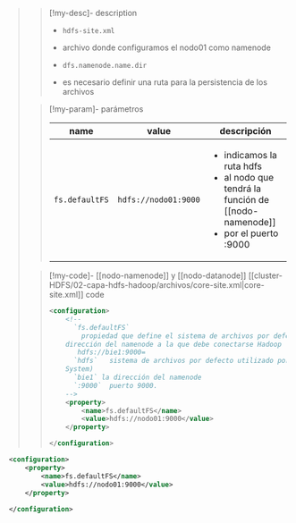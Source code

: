 >
>>[!my-desc]-  description
>>
>> - `hdfs-site.xml`
>>
>> - archivo donde configuramos el nodo01 como namenode
>> - `dfs.namenode.name.dir`
>> - es necesario definir una ruta para la persistencia de los archivos
>
>>[!my-param]-  parámetros
>>
>> | name | value | descripción |
>> |-|-|-|
>> |`fs.defaultFS`| `hdfs://nodo01:9000` |<ul><li>indicamos la ruta hdfs </li><li>al nodo que tendrá la función de [[nodo-namenode]] </li><li>por el puerto :9000</ul>|
>
>>[!my-code]-  [[nodo-namenode]] y [[nodo-datanode]] [[cluster-HDFS/02-capa-hdfs-hadoop/archivos/core-site.xml|core-site.xml]] code
>>
>> ```xml
>> <configuration>
>>     <!--
>>       `fs.defaultFS`
>>         propiedad que define el sistema de archivos por defecto que utilizará Hadoop , indicamos la
>>     dirección del namenode a la que debe conectarse Hadoop
>>        hdfs://bie1:9000=
>>       `hdfs`   sistema de archivos por defecto utilizado por Hadoop será HDFS (Hadoop Distributed File
>>     System)
>>       `bie1` la dirección del namenode
>>       `:9000`  puerto 9000.
>>     -->
>>     <property>
>>         <name>fs.defaultFS</name>
>>         <value>hdfs://nodo01:9000</value>
>>     </property>
>> 
>> </configuration>
>> ```

```xml
 <configuration>
     <property>
         <name>fs.defaultFS</name>
         <value>hdfs://nodo01:9000</value>
     </property>
 
 </configuration>
```
